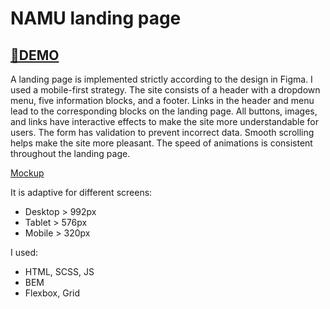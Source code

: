 # NAMU landing page

## [🔴DEMO](https://Wita-Shchurko.github.io/NAMU/)

A landing page is implemented strictly according to the design in Figma. I used a mobile-first strategy. The site consists of a header with a dropdown menu, five information blocks, and a footer. Links in the header and menu lead to the corresponding blocks on the landing page. All buttons, images, and links have interactive effects to make the site more understandable for users. The form has validation to prevent incorrect data. Smooth scrolling helps make the site more pleasant. The speed of animations is consistent throughout the landing page.

[Mockup](https://www.figma.com/file/HL3XGt5ZatvJoYBhOaWY5x/museum-prototype?node-id=323%3A1957)

It is adaptive for different screens:
  * Desktop > 992px
  * Tablet > 576px
  * Mobile > 320px

I used:
  * HTML, SCSS, JS
  * BEM
  * Flexbox, Grid

